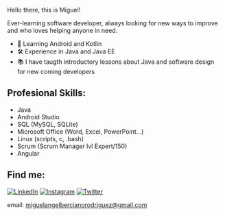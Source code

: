 Hello there, this is Miguel!

Ever-learning software developer, always looking for new ways to improve and who loves helping anyone in need.

- 👀 Learning Android and Kotlin
- 🛠 Experience in Java and Java EE
- 📚 I have taugth introductory lessons about Java and software design for new coming developers

## Profesional Skills:

 - Java
 - Android Studio
 - SQL (MySQL, SQLite)
 - Microsoft Office (Word, Excel, PowerPoint...) 
 - Linux (scripts, c, .bash)
 - Scrum (Scrum Manager lvl Expert/150)
 - Angular

## Find me:

[![LinkedIn](https://img.shields.io/badge/LinkedIn-Miguel_Berciano-0077B5??style=for-the-badge&logo=linkedin&logoColor=white&labelColor=101010)](https://www.linkedin.com/in/miguel-%C3%A1ngel-berciano-rodr%C3%ADguez-2ba965163) 
[![Instagram](https://img.shields.io/badge/Instagram-@sr_miki-0077B5??style=for-the-badge&logo=instagram&logoColor=white&labelColor=101010)](https://www.instagram.com/sr_miki/)
[![Twitter](https://img.shields.io/badge/Twitter-@SrMikiBerciano-0077B5??style=for-the-badge&logo=twitter&logoColor=white&labelColor=101010)](https://twitter.com/SrMikiBerciano)

email: miguelangelbercianorodriguez@gmail.com
